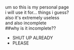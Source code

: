 um so this is my personal page  
i will use it for... things i guess?  
also it's extremely useless  
and also incomplete  
##why is it incomplete??  
- SHUT UP ALREADY  
- PLEASE

